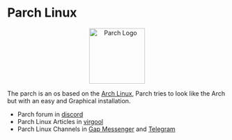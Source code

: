 #  Parch Linux

<p style="text-align:center">
    <img src="https://raw.githubusercontent.com/parchlinux/artwork/main/Logo/Logo/parch_logo256x256.png" alt="Parch Logo" width="128" height="128"/>
</p>

The parch is an os based on the [Arch Linux](https://archlinux.org), Parch tries to look like the Arch but with an easy and Graphical installation.

* Parch forum in [discord](https://discord.gg/6t4Gd3zmm4)
* Parch Linux Articles in [virgool](https://virgool.io/parchos)
* Parch Linux Channels in [Gap Messenger](https://gap.im/parchlinux) and [Telegram](https://t.me/parchlinux)

